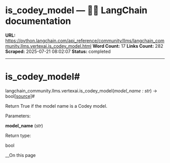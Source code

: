 # is_codey_model — 🦜🔗 LangChain  documentation

**URL:** https://python.langchain.com/api_reference/community/llms/langchain_community.llms.vertexai.is_codey_model.html
**Word Count:** 17
**Links Count:** 282
**Scraped:** 2025-07-21 08:02:07
**Status:** completed

---

# is\_codey\_model\#

langchain\_community.llms.vertexai.is\_codey\_model\(_model\_name : str_\) → bool[\[source\]](https://python.langchain.com/api_reference/_modules/langchain_community/llms/vertexai.html#is_codey_model)\#     

Return True if the model name is a Codey model.

Parameters:     

**model\_name** \(_str_\)

Return type:     

bool

__On this page